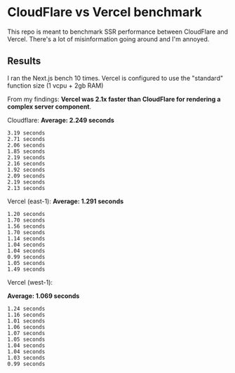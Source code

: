 # CloudFlare vs Vercel benchmark

This repo is meant to benchmark SSR performance between CloudFlare and Vercel. There's a lot of misinformation going around and I'm annoyed.

## Results

I ran the Next.js bench 10 times. Vercel is configured to use the "standard" function size (1 vcpu + 2gb RAM)

From my findings: **Vercel was 2.1x faster than CloudFlare for rendering a complex server component**.

Cloudflare:
**Average: 2.249 seconds**

```
3.19 seconds
2.71 seconds
2.06 seconds
1.85 seconds
2.19 seconds
2.16 seconds
1.92 seconds
2.09 seconds
2.19 seconds
2.13 seconds
```

Vercel (east-1):
**Average: 1.291 seconds**

```
1.20 seconds
1.70 seconds
1.56 seconds
1.70 seconds
1.14 seconds
1.04 seconds
1.04 seconds
0.99 seconds
1.05 seconds
1.49 seconds
```

Vercel (west-1):

**Average: 1.069 seconds**

```
1.24 seconds
1.16 seconds
1.01 seconds
1.06 seconds
1.07 seconds
1.05 seconds
1.04 seconds
1.04 seconds
1.03 seconds
0.99 seconds
```
